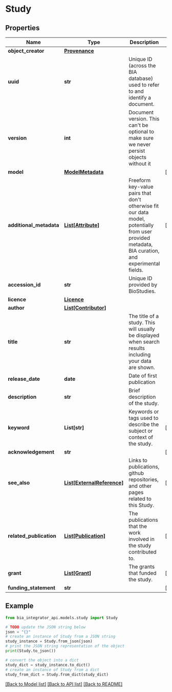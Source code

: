 # Study


## Properties

Name | Type | Description | Notes
------------ | ------------- | ------------- | -------------
**object_creator** | [**Provenance**](Provenance.md) |  |
**uuid** | **str** | Unique ID (across the BIA database) used to refer to and identify a document. |
**version** | **int** | Document version. This can&#39;t be optional to make sure we never persist objects without it |
**model** | [**ModelMetadata**](ModelMetadata.md) |  | [optional]
**additional_metadata** | [**List[Attribute]**](Attribute.md) | Freeform key-value pairs that don&#39;t otherwise fit our data model, potentially from user provided metadata, BIA curation, and experimental fields. | [optional]
**accession_id** | **str** | Unique ID provided by BioStudies. |
**licence** | [**Licence**](Licence.md) |  |
**author** | [**List[Contributor]**](Contributor.md) |  |
**title** | **str** | The title of a study. This will usually be displayed when search results including your data are shown. |
**release_date** | **date** | Date of first publication |
**description** | **str** | Brief description of the study. |
**keyword** | **List[str]** | Keywords or tags used to describe the subject or context of the study. | [optional]
**acknowledgement** | **str** |  | [optional]
**see_also** | [**List[ExternalReference]**](ExternalReference.md) | Links to publications, github repositories, and other pages related to this Study. | [optional]
**related_publication** | [**List[Publication]**](Publication.md) | The publications that the work involved in the study contributed to. | [optional]
**grant** | [**List[Grant]**](Grant.md) | The grants that funded the study. | [optional]
**funding_statement** | **str** |  | [optional]

## Example

```python
from bia_integrator_api.models.study import Study

# TODO update the JSON string below
json = "{}"
# create an instance of Study from a JSON string
study_instance = Study.from_json(json)
# print the JSON string representation of the object
print(Study.to_json())

# convert the object into a dict
study_dict = study_instance.to_dict()
# create an instance of Study from a dict
study_from_dict = Study.from_dict(study_dict)
```
[[Back to Model list]](../README.md#documentation-for-models) [[Back to API list]](../README.md#documentation-for-api-endpoints) [[Back to README]](../README.md)
